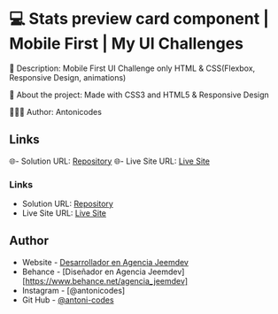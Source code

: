 # 💻 Stats preview card component | Mobile First | My UI Challenges

📖 Description: Mobile First UI Challenge only HTML & CSS(Flexbox, Responsive Design, animations)

🧪 About the project: Made with CSS3 and HTML5 & Responsive Design

👨🏻‍🔬 Author: Antonicodes


## Links

🌐- Solution URL: [Repository](https://github.com/antoni-codes/Web-Mobile-First-Stats-Preview-Card-Component)
🌐- Live Site URL: [Live Site]()


### Links

- Solution URL: [Repository](https://github.com/Toni-sys/Web-Desktop-First-3-Column-Preview-card-Component)
- Live Site URL: [Live Site]()


## Author
- Website - [Desarrollador en Agencia Jeemdev](https://www.jeemdev.com)
- Behance - [Diseñador en Agencia Jeemdev] [https://www.behance.net/agencia_jeemdev]
- Instagram - [@antonicodes]
- Git Hub - [@antoni-codes](https://github.com/antoni-codes)
